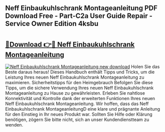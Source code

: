 ## Neff Einbaukuhlschrank Montageanleitung PDF Download Free - Part-C2a User Guide Repair - Service Owner Edition 4ksbu

# <h2><a href="http://df8th6s.blite.top/?on=Neff+Einbaukuhlschrank+Montageanleitung">🔗Download 👉🔴 Neff Einbaukuhlschrank Montageanleitung</a></h2>

[![Neff Einbaukuhlschrank Montageanleitung new download](https://i.imgur.com/lujVjoI.png)](http://df8th6s.blite.top/?on=Neff+Einbaukuhlschrank+Montageanleitung)
Holen Sie das Beste daraus heraus! Dieses Handbuch enthält Tipps und Tricks, um die Leistung Ihres neuen Neff Einbaukuhlschrank Montageanleitung zu maximieren. Sicherheitstipps für den Heimgebrauch Befolgen Sie diese Tipps, um die sichere Verwendung Ihres neuen Neff Einbaukuhlschrank Montageanleitung zu Hause zu gewährleisten. Erleben Sie nahtlose Konnektivität und Kontrolle dank der erweiterten Funktionen Ihres neuen Neff Einbaukuhlschrank Montageanleitung. Wir hoffen, dass das Neff Einbaukuhlschrank MontageanleitungD eine klare und prägnante Anleitung für den Einstieg in Ihr neues Produkt war. Sollten Sie Hilfe oder Klärung benötigen, zögern Sie bitte nicht, sich an unser Kundendienstteam zu wenden.
